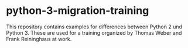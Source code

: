 # python-3-migration-training
This repository contains examples for differences between Python 2 und Python 3. These are used for a training organized by Thomas Weber and Frank Reininghaus at work.
